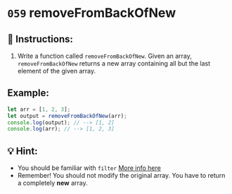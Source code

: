 # `059` removeFromBackOfNew

## 📝 Instructions:

1. Write a function called `removeFromBackOfNew`. Given an array, `removeFromBackOfNew` returns a new array containing all but the last element of the given array.

## Example:

```Javascript
let arr = [1, 2, 3];
let output = removeFromBackOfNew(arr);
console.log(output); // --> [1, 2]
console.log(arr); // --> [1, 2, 3]
```
## 💡 Hint:

+ You should be familiar with `filter` [More info here](https://developer.mozilla.org/en/docs/Web/JavaScript/Reference/Global_Objects/Array/filter)
+ Remember! You should not modify the original array. You have to return a completely **new** array.
